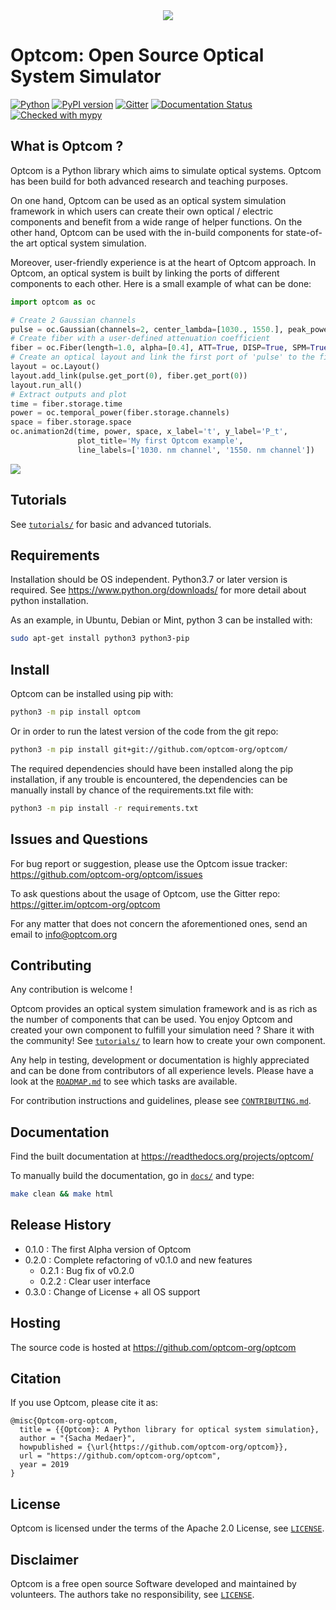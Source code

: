 <div align="center">
  <img src="https://www.github.com/optcom-org/optcom/raw/master/branding/logo/logo_crop.png">
</div>

# Optcom: Open Source Optical System Simulator

[![Python](https://img.shields.io/badge/python-3.7%20%7C%203.8%20%7C%20...-blue)](https://www.python.org/)
[![PyPI version](https://badge.fury.io/py/optcom.svg)](https://badge.fury.io/py/optcom)
[![Gitter](https://badges.gitter.im/optcom-org/optcom.svg)](https://gitter.im/optcom-org/optcom?utm_source=badge&utm_medium=badge&utm_campaign=pr-badge)
[![Documentation Status](https://readthedocs.org/projects/optcom/badge/?version=latest)](https://optcom.readthedocs.io/en/latest/?badge=latest)
[![Checked with mypy](http://www.mypy-lang.org/static/mypy_badge.svg)](http://mypy-lang.org/)

## What is Optcom ?

Optcom is a Python library which aims to simulate optical systems.
Optcom has been build for both advanced research and teaching purposes.

On one hand, Optcom can be used as an optical system simulation
framework in which users can create their own optical / electric
components and benefit from a wide range of helper functions. On the
other hand, Optcom can be used with the in-build components for
state-of-the art optical system simulation.

Moreover, user-friendly experience is at the heart of Optcom approach.
In Optcom, an optical system is built by linking the ports of different
components to each other. Here is a small example of what can be done:

```python
import optcom as oc

# Create 2 Gaussian channels
pulse = oc.Gaussian(channels=2, center_lambda=[1030., 1550.], peak_power=[0.5, 1.0])
# Create fiber with a user-defined attenuation coefficient
fiber = oc.Fiber(length=1.0, alpha=[0.4], ATT=True, DISP=True, SPM=True, save_all=True)
# Create an optical layout and link the first port of 'pulse' to the first port of 'fiber'
layout = oc.Layout()
layout.add_link(pulse.get_port(0), fiber.get_port(0))
layout.run_all()
# Extract outputs and plot
time = fiber.storage.time
power = oc.temporal_power(fiber.storage.channels)
space = fiber.storage.space
oc.animation2d(time, power, space, x_label='t', y_label='P_t',
               plot_title='My first Optcom example',
               line_labels=['1030. nm channel', '1550. nm channel'])
```

![](https://www.github.com/optcom-org/optcom/raw/master/examples/example_anim_readme/example_anim_readme.gif)

## Tutorials

See [`tutorials/`](tutorials) for basic and advanced tutorials.

## Requirements
Installation should be OS independent. Python3.7 or later version is
required. See https://www.python.org/downloads/ for more detail about
python installation.

As an example, in Ubuntu, Debian or Mint, python 3 can be installed
with:

```sh
sudo apt-get install python3 python3-pip
```

## Install
Optcom can be installed using pip with:

```sh
python3 -m pip install optcom
```

Or in order to run the latest version of the code from the git repo:

```sh
python3 -m pip install git+git://github.com/optcom-org/optcom/
```

The required dependencies should have been installed along the pip
installation, if any trouble is encountered, the dependencies can be
manually install by chance of the requirements.txt file with:

```sh
python3 -m pip install -r requirements.txt
```

## Issues and Questions

For bug report or suggestion, please use the Optcom issue tracker:
https://github.com/optcom-org/optcom/issues

To ask questions about the usage of Optcom, use the Gitter repo:
https://gitter.im/optcom-org/optcom

For any matter that does not concern the aforementioned ones, send an
email to info@optcom.org


## Contributing

Any contribution is welcome !

Optcom provides an optical system simulation framework and is as rich
as the number of components that can be used. You enjoy Optcom and
created your own component to fulfill your simulation need ? Share it
with the community!  See [`tutorials/`](tutorials) to learn
how to create your own component.

Any help in testing, development or documentation is highly appreciated
and can be done from contributors of all experience levels. Please have
a look at the [`ROADMAP.md`](ROADMAP.md) to see which tasks are available.

For contribution instructions and guidelines, please see
[`CONTRIBUTING.md`](CONTRIBUTING.md).

## Documentation

Find the built documentation at https://readthedocs.org/projects/optcom/

To manually build the documentation, go in [`docs/`](docs/) and type:
```sh
make clean && make html
```

## Release History

* 0.1.0 : The first Alpha version of Optcom
* 0.2.0 : Complete refactoring of v0.1.0 and new features
  * 0.2.1 : Bug fix of v0.2.0
  * 0.2.2 : Clear user interface
* 0.3.0 : Change of License + all OS support

## Hosting

The source code is hosted at https://github.com/optcom-org/optcom

## Citation

If you use Optcom, please cite it as:

```
@misc{Optcom-org-optcom,
  title = {{Optcom}: A Python library for optical system simulation},
  author = "{Sacha Medaer}",
  howpublished = {\url{https://github.com/optcom-org/optcom}},
  url = "https://github.com/optcom-org/optcom",
  year = 2019
}
```

## License

Optcom is licensed under the terms of the Apache 2.0 License, see
[`LICENSE`](LICENSE).

## Disclaimer

Optcom is a free open source Software developed and maintained by
volunteers. The authors take no responsibility, see
[`LICENSE`](LICENSE).

<!-- Markdown link & img dfn's -->
